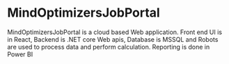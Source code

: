 # MindOptimizersJobPortal
MindOptimizersJobPortal is a cloud based Web application. Front end UI is in React, Backend is .NET core Web apis, Database is MSSQL and Robots are used to process data and perform calculation. Reporting is done in Power BI

